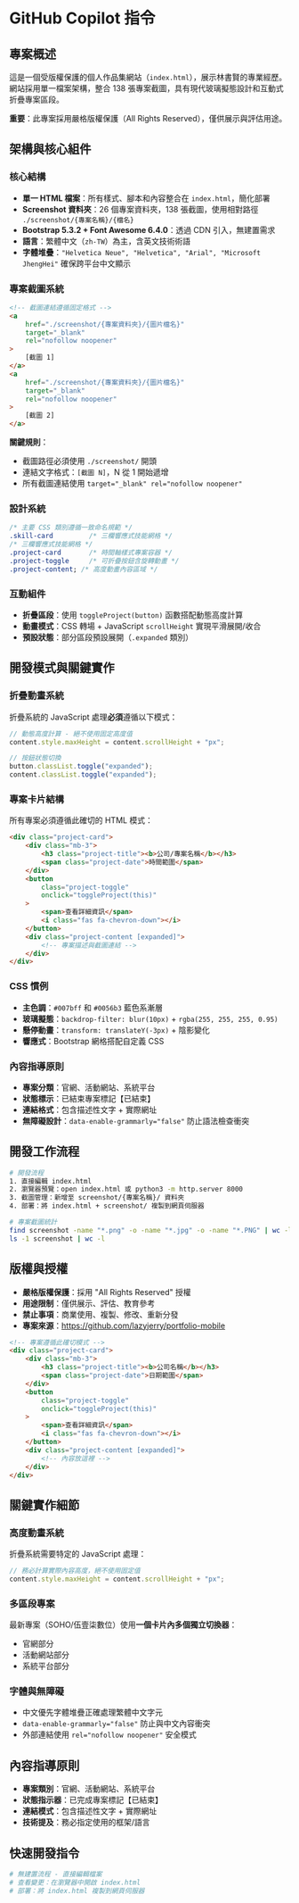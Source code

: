 # GitHub Copilot 指令

## 專案概述

這是一個受版權保護的個人作品集網站（`index.html`），展示林書賢的專業經歷。網站採用單一檔案架構，整合 138 張專案截圖，具有現代玻璃擬態設計和互動式折疊專案區段。

**重要**：此專案採用嚴格版權保護（All Rights Reserved），僅供展示與評估用途。

## 架構與核心組件

### 核心結構

- **單一 HTML 檔案**：所有樣式、腳本和內容整合在 `index.html`，簡化部署
- **Screenshot 資料夾**：26 個專案資料夾，138 張截圖，使用相對路徑 `./screenshot/{專案名稱}/{檔名}`
- **Bootstrap 5.3.2 + Font Awesome 6.4.0**：透過 CDN 引入，無建置需求
- **語言**：繁體中文（`zh-TW`）為主，含英文技術術語
- **字體堆疊**：`"Helvetica Neue", "Helvetica", "Arial", "Microsoft JhengHei"` 確保跨平台中文顯示

### 專案截圖系統

```html
<!-- 截圖連結遵循固定格式 -->
<a
	href="./screenshot/{專案資料夾}/{圖片檔名}"
	target="_blank"
	rel="nofollow noopener"
>
	[截圖 1]
</a>
<a
	href="./screenshot/{專案資料夾}/{圖片檔名}"
	target="_blank"
	rel="nofollow noopener"
>
	[截圖 2]
</a>
```

**關鍵規則**：

- 截圖路徑必須使用 `./screenshot/` 開頭
- 連結文字格式：`[截圖 N]`，N 從 1 開始遞增
- 所有截圖連結使用 `target="_blank" rel="nofollow noopener"`

### 設計系統

```css
/* 主要 CSS 類別遵循一致命名規範 */
.skill-card         /* 三欄響應式技能網格 */
/* 三欄響應式技能網格 */
.project-card       /* 時間軸樣式專案容器 */
.project-toggle     /* 可折疊按鈕含旋轉動畫 */
.project-content; /* 高度動畫內容區域 */
```

### 互動組件

- **折疊區段**：使用 `toggleProject(button)` 函數搭配動態高度計算
- **動畫模式**：CSS 轉場 + JavaScript `scrollHeight` 實現平滑展開/收合
- **預設狀態**：部分區段預設展開（`.expanded` 類別）

## 開發模式與關鍵實作

### 折疊動畫系統

折疊系統的 JavaScript 處理**必須**遵循以下模式：

```javascript
// 動態高度計算 - 絕不使用固定高度值
content.style.maxHeight = content.scrollHeight + "px";

// 按鈕狀態切換
button.classList.toggle("expanded");
content.classList.toggle("expanded");
```

### 專案卡片結構

所有專案必須遵循此確切的 HTML 模式：

```html
<div class="project-card">
	<div class="mb-3">
		<h3 class="project-title"><b>公司/專案名稱</b></h3>
		<span class="project-date">時間範圍</span>
	</div>
	<button
		class="project-toggle"
		onclick="toggleProject(this)"
	>
		<span>查看詳細資訊</span>
		<i class="fas fa-chevron-down"></i>
	</button>
	<div class="project-content [expanded]">
		<!-- 專案描述與截圖連結 -->
	</div>
</div>
```

### CSS 慣例

- **主色調**：`#007bff` 和 `#0056b3` 藍色系漸層
- **玻璃擬態**：`backdrop-filter: blur(10px)` + `rgba(255, 255, 255, 0.95)`
- **懸停動畫**：`transform: translateY(-3px)` + 陰影變化
- **響應式**：Bootstrap 網格搭配自定義 CSS

### 內容指導原則

- **專案分類**：官網、活動網站、系統平台
- **狀態標示**：已結束專案標記【已結束】
- **連結格式**：包含描述性文字 + 實際網址
- **無障礙設計**：`data-enable-grammarly="false"` 防止語法檢查衝突

## 開發工作流程

```bash
# 開發流程
1. 直接編輯 index.html
2. 瀏覽器預覽：open index.html 或 python3 -m http.server 8000
3. 截圖管理：新增至 screenshot/{專案名稱}/ 資料夾
4. 部署：將 index.html + screenshot/ 複製到網頁伺服器

# 專案截圖統計
find screenshot -name "*.png" -o -name "*.jpg" -o -name "*.PNG" | wc -l
ls -1 screenshot | wc -l
```

## 版權與授權

- **嚴格版權保護**：採用 "All Rights Reserved" 授權
- **用途限制**：僅供展示、評估、教育參考
- **禁止事項**：商業使用、複製、修改、重新分發
- **專案來源**：https://github.com/lazyjerry/portfolio-mobile

```html
<!-- 專案遵循此確切模式 -->
<div class="project-card">
	<div class="mb-3">
		<h3 class="project-title"><b>公司名稱</b></h3>
		<span class="project-date">日期範圍</span>
	</div>
	<button
		class="project-toggle"
		onclick="toggleProject(this)"
	>
		<span>查看詳細資訊</span>
		<i class="fas fa-chevron-down"></i>
	</button>
	<div class="project-content [expanded]">
		<!-- 內容放這裡 -->
	</div>
</div>
```

## 關鍵實作細節

### 高度動畫系統

折疊系統需要特定的 JavaScript 處理：

```javascript
// 務必計算實際內容高度，絕不使用固定值
content.style.maxHeight = content.scrollHeight + "px";
```

### 多區段專案

最新專案（SOHO/伍壹柒數位）使用**一個卡片內多個獨立切換器**：

- 官網部分
- 活動網站部分
- 系統平台部分

### 字體與無障礙

- 中文優先字體堆疊正確處理繁體中文字元
- `data-enable-grammarly="false"` 防止與中文內容衝突
- 外部連結使用 `rel="nofollow noopener"` 安全模式

## 內容指導原則

- **專案類別**：官網、活動網站、系統平台
- **狀態指示器**：已完成專案標記【已結束】
- **連結模式**：包含描述性文字 + 實際網址
- **技術提及**：務必指定使用的框架/語言

## 快速開發指令

```bash
# 無建置流程 - 直接編輯檔案
# 查看變更：在瀏覽器中開啟 index.html
# 部署：將 index.html 複製到網頁伺服器
```
